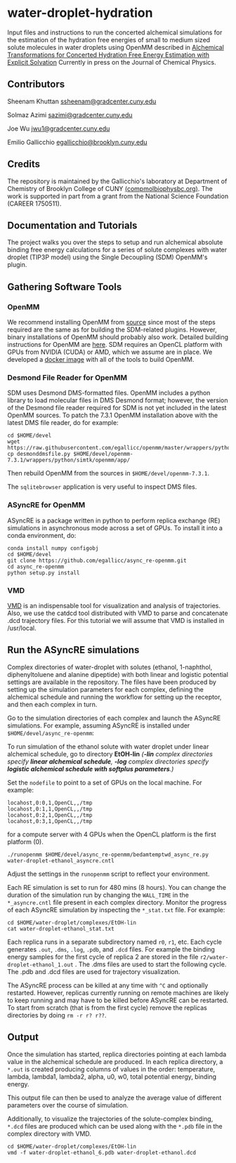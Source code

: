 # water-droplet-hydration

Input files and instructions to run the concerted alchemical simulations for the estimation of the hydration free energies of small to medium sized solute molecules in water droplets using OpenMM described in [Alchemical Transformations for Concerted Hydration Free Energy
Estimation with Explicit Solvation](https://arxiv.org/abs/2005.06504) Currently in press on the Journal of Chemical Physics.

## Contributors

Sheenam Khuttan [ssheenam@gradcenter.cuny.edu](ssheenam@gradcenter.cuny.edu)

Solmaz Azimi [sazimi@gradcenter.cuny.edu](sazimi@gradcenter.cuny.edu)

Joe Wu [jwu1@gradcenter.cuny.edu](jwu1@gradcenter.cuny.edu)

Emilio Gallicchio [egallicchio@brooklyn.cuny.edu](egallicchio@brooklyn.cuny.edu)

## Credits

The repository is maintained by the Gallicchio's laboratory at Department of Chemistry of Brooklyn College of CUNY [(compmolbiophysbc.org)](compmolbiophysbc.org). The work is supported in part from a grant from the National Science Foundation (CAREER 1750511).


## Documentation and Tutorials

The project walks you over the steps to setup and run alchemical absolute binding free energy calculations for a series of solute complexes with water droplet (TIP3P model) using the Single Decoupling (SDM) OpenMM's plugin.

## Gathering Software Tools

### OpenMM

We recommend installing OpenMM from [source](https://github.com/openmm/openmm) since most of the steps required are the same as for building the SDM-related plugins. However, binary installations of OpenMM should probably also work. Detailed building instructions for OpenMM are [here](http://docs.openmm.org/latest/userguide/library.html#compiling-openmm-from-source-code). SDM requires an OpenCL platform with GPUs from NVIDIA (CUDA) or AMD, which we assume are in place. We developed a [docker image](https://hub.docker.com/repository/docker/egallicchio/centos610-openmmbuilder) with all of the tools to build OpenMM. 


### Desmond File Reader for OpenMM

SDM uses Desmond DMS-formatted files. OpenMM includes a python library to load molecular files in DMS Desmond format; however, the version of the Desmond file reader required for SDM is not yet included in the latest OpenMM sources. To patch the 7.3.1 OpenMM installation above with the latest DMS file reader, do for example:

```
cd $HOME/devel
wget https://raw.githubusercontent.com/egallicc/openmm/master/wrappers/python/simtk/openmm/app/desmonddmsfile.py
cp desmonddmsfile.py $HOME/devel/openmm-7.3.1/wrappers/python/simtk/openmm/app/
```

Then rebuild OpenMM from the sources in ```$HOME/devel/openmm-7.3.1```.

The ```sqlitebrowser``` application is very useful to inspect DMS files.

### ASyncRE for OpenMM

ASyncRE is a package written in python to perform replica exchange (RE) simulations in asynchronous mode across a set of GPUs. To install it into a conda environment, do:

```
conda install numpy configobj
cd $HOME/devel
git clone https://github.com/egallicc/async_re-openmm.git
cd async_re-openmm
python setup.py install
```
### VMD

[VMD](http://www.ks.uiuc.edu/Research/vmd/) is an indispensable tool for visualization and analysis of trajectories. Also, we use the catdcd tool distributed with VMD to parse and concatenate .dcd trajectory files. For this tutorial we will assume that VMD is installed in /usr/local.


## Run the ASyncRE simulations

Complex directories of water-droplet with solutes (ethanol, 1-naphthol, diphenyltoluene and alanine dipeptide) with both linear and logistic potential settings are available in the repository. The files have been produced by setting up the simulation parameters for each complex, defining the alchemical schedule and running the workflow for setting up the receptor, and then each complex in turn.

Go to the simulation directories of each complex and launch the ASyncRE simulations. For example, assuming ASyncRE is installed under ```$HOME/devel/async_re-openmm```:

To run simulation of the ethanol solute with water droplet under linear alchemical schedule, go to directory **EtOH-lin** *(**-lin** complex directories specify **linear alchemical schedule**, **-log** complex directories specify **logistic alchemical schedule with softplus parameters**.)*

Set the `nodefile` to point to a set of GPUs on the local machine. For example:

```
locahost,0:0,1,OpenCL,,/tmp
locahost,0:1,1,OpenCL,,/tmp
locahost,0:2,1,OpenCL,,/tmp
locahost,0:3,1,OpenCL,,/tmp
```

for a compute server with 4 GPUs when the OpenCL platform is the first platform (0).

```
./runopenmm $HOME/devel/async_re-openmm/bedamtemptwd_async_re.py water-droplet-ethanol_asyncre.cntl
```

Adjust the settings in the ```runopenmm``` script to reflect your environment.

Each RE simulation is set to run for 480 mins (8 hours). You can change the duration of the simulation run by changing the ```WALL_TIME``` in the ```*_asyncre.cntl``` file present in each complex directory.
Monitor the progress of each ASyncRE simulation by inspecting the ```*_stat.txt``` file. For example:

```
cd $HOME/water-droplet/complexes/EtOH-lin
cat water-droplet-ethanol_stat.txt
```
Each replica runs in a separate subdirectory named ```r0```, ```r1```, etc. Each cycle generates ```.out```, ```.dms```, ```.log```, ```.pdb```, and ```.dcd``` files. For example the binding energy samples for the first cycle of replica 2 are stored in the file ```r2/water-droplet-ethanol_1.out``` . The .dms files are used to start the following cycle. The .pdb and .dcd files are used for trajectory visualization.
 
The ASyncRE process can be killed at any time with ```^C``` and optionally restarted. However, replicas currently running on remote machines are likely to keep running and may have to be killed before ASyncRE can be restarted. To start from scratch (that is from the first cycle) remove the replicas directories by doing ```rm -r r? r??```.

## Output

Once the simulation has started, replica directories pointing at each lambda value in the alchemical schedule are produced. 
In each replica directory, a  ```*.out``` is created producing columns of values in the order: temperature, lambda, lambda1, lambda2, alpha, u0, w0, total potential energy, binding energy.

This output file can then be used to analyze the average value of different parameters over the course of simulation.

Additionally, to visualize the trajectories of the solute-complex binding, ```*.dcd``` files are produced which can be used along with the ```*.pdb``` file in the complex directory with VMD.

```
cd $HOME/water-droplet/complexes/EtOH-lin
vmd -f water-droplet-ethanol_6.pdb water-droplet-ethanol.dcd
```










